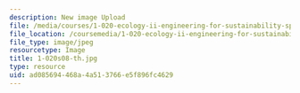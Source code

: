 ```yaml
---
description: New image Upload
file: /media/courses/1-020-ecology-ii-engineering-for-sustainability-spring-2008/ad085694468a4a513766e5f896fc4629_1-020s08-th.jpg
file_location: /coursemedia/1-020-ecology-ii-engineering-for-sustainability-spring-2008/ad085694468a4a513766e5f896fc4629_1-020s08-th.jpg
file_type: image/jpeg
resourcetype: Image
title: 1-020s08-th.jpg
type: resource
uid: ad085694-468a-4a51-3766-e5f896fc4629
---
```


